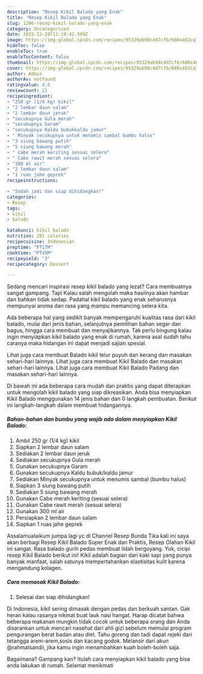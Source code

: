```yaml
---
description: "Resep Kikil Balado yang Enak"
title: "Resep Kikil Balado yang Enak"
slug: 1206-resep-kikil-balado-yang-enak
category: Uncategorized
date: 2022-12-28T11:19:42.599Z
image: https://img-global.cpcdn.com/recipes/95329ab98c4d7cf6/680x482cq70/kikil-balado-foto-resep-utama.jpg
hideToc: false
enableToc: true
enableTocContent: false
thumbnail: https://img-global.cpcdn.com/recipes/95329ab98c4d7cf6/680x482cq70/kikil-balado-foto-resep-utama.jpg
cover: https://img-global.cpcdn.com/recipes/95329ab98c4d7cf6/680x482cq70/kikil-balado-foto-resep-utama.jpg
author: Admin
authorAv: notfound
ratingvalue: 4.6
reviewcount: 21
recipeingredient:
- "250 gr (1/4 kg) kikil"
- "2 lembar daun salam"
- "2 lembar daun jeruk"
- "secukupnya Gula merah"
- "secukupnya Garam"
- "secukupnya Kaldu bubukkaldu jamur"
- " Minyak secukupnya untuk menumis sambal bumbu halus"
- "3 siung bawang putih"
- "5 siung bawang merah"
- " Cabe merah keriting sesuai selera"
- " Cabe rawit merah sesuai selera"
- "300 ml air"
- "2 lembar daun salam"
- "1 ruas jahe geprek"
recipeinstructions:

- "Sudah jadi dan siap dihidangkan!"
categories:
- Resep
tags:
- kikil
- balado

katakunci: kikil balado 
nutrition: 201 calories
recipecuisine: Indonesian
preptime: "PT17M"
cooktime: "PT45M"
recipeyield: "3"
recipecategory: Dessert

---
```



Sedang mencari inspirasi resep kikil balado yang lezat? Cara membuatnya sangat gampang. Tapi Kalau salah mengolah maka hasilnya akan hambar dan bahkan tidak sedap. Padahal kikil balado yang enak seharusnya mempunyai aroma dan rasa yang mampu memancing selera kita.


Ada beberapa hal yang sedikit banyak mempengaruhi kualitas rasa dari kikil balado, mulai dari jenis bahan, selanjutnya pemilihan bahan segar dan bagus, hingga cara membuat dan menyajikannya. Tak perlu bingung kalau ingin menyiapkan kikil balado yang enak di rumah, karena asal sudah tahu caranya maka hidangan ini dapat menjadi sajian spesial.

Lihat juga cara membuat Balado kikil telur puyuh dan kerang dan masakan sehari-hari lainnya. Lihat juga cara membuat Kikil Balado dan masakan sehari-hari lainnya. Lihat juga cara membuat Kikil Balado Padang dan masakan sehari-hari lainnya.


Di bawah ini ada beberapa cara mudah dan praktis yang dapat diterapkan untuk mengolah kikil balado yang siap dikreasikan. Anda bisa menyiapkan Kikil Balado menggunakan 14 jenis bahan dan 0 langkah pembuatan. Berikut ini langkah-langkah dalam membuat hidangannya.

<!--inarticleads1-->

##### Bahan-bahan dan bumbu yang wajib ada dalam menyiapkan Kikil Balado:

1. Ambil 250 gr (1/4 kg) kikil
1. Siapkan 2 lembar daun salam
1. Sediakan 2 lembar daun jeruk
1. Sediakan secukupnya Gula merah
1. Gunakan secukupnya Garam
1. Gunakan secukupnya Kaldu bubuk/kaldu jamur
1. Sediakan  Minyak secukupnya untuk menumis sambal (bumbu halus)
1. Siapkan 3 siung bawang putih
1. Sediakan 5 siung bawang merah
1. Gunakan  Cabe merah keriting (sesuai selera)
1. Gunakan  Cabe rawit merah (sesuai selera)
1. Gunakan 300 ml air
1. Persiapkan 2 lembar daun salam
1. Siapkan 1 ruas jahe geprek


Assalamualaikum jumpa lagi yc di Channel Resep Bunda Tika kali ini saya akan berbagi Resep Kikil Balado Super Enak dan Praktis, Resep Olahan Kikil ini sangat. Rasa balado gurih pedas membuat lidah bergoyang. Yuk, cicipi resep Kikil Balado berikut ini! Kikil adalah bagian dari kaki sapi yang punya banyak manfaat, salah satunya mempertahankan elastisitas kulit karena mengandung kolagen. 

<!--inarticleads2-->

##### Cara memasak Kikil Balado:


1. Selesai dan siap dihidangkan!

Di Indonesia, kikil sering dimasak dengan pedas dan berkuah santan. Gak heran kalau rasanya nikmat buat lauk nasi hangat. Harap dicatat bahwa beberapa makanan mungkin tidak cocok untuk beberapa orang dan Anda disarankan untuk mencari nasehat dari ahli gizi sebelum memulai program pengurangan berat badan atau diet. Tahu goreng dan tadi dapat rejeki dari tetangga arem-arem,sosis dan kacang godok. Melansir dari akun @rahmatsandii, jika kamu ingin menambahkan kuah boleh-boleh saja. 

Bagaimana? Gampang kan? Itulah cara menyiapkan kikil balado yang bisa anda lakukan di rumah. Selamat menikmati

